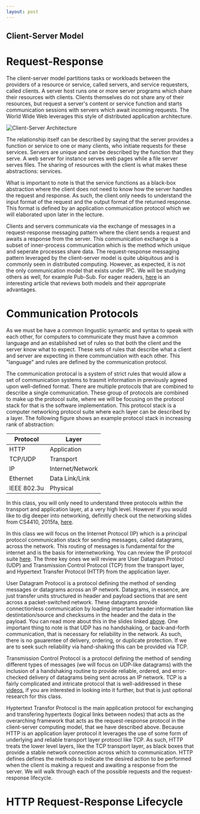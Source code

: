 ```yaml
---
layout: post
---
```


## Client-Server Model

# Request-Response

The client-server model partitions tasks or workloads between the providers of a resource or service, called servers, and service requesters, called clients.
A server host runs one or more server programs which share their resources with clients. Clients themselves do not share any of their resources, but request a server's content or service function and starts communication sessions with servers which await incoming requests. The World Wide Web leverages this style of distributed application architecture.

![Client-Server Architecture](
https://upload.wikimedia.org/wikipedia/commons/thumb/c/c9/Client-server-model.svg/500px-Client-server-model.svg.png)

The relationship itself can be described by saying that the server provides a function or service to one or many clients, who initiate requests for these services. Servers are unique and can be described by the function that they serve. A web server for instance serves web pages while a file server serves files. The sharing of resources with the client is what makes these abstractions: services.

What is important to note is that the service functions as a black-box abstraction where the client does not need to know how the server handles the request and response. As such, the client only needs to understand the input format of the request and the output format of the returned response. This format is defined by an application communication protocol which we will elaborated upon later in the lecture.

Clients and servers communicate via the exchange of messages in a request-response messaging pattern where the client sends a request and awaits a response from the server. This communication exchange is a subset of inner-process communication which is the method which unique and seperate processes share data. The request-response messaging pattern leveraged by the client-server model is quite ubiquitous and is commonly seen in distributed computing. However, as expected, it is not the only communication model that exists under IPC. We will be studying others as well, for example Pub-Sub. For eager readers, [here](http://www.mdpi.com/1424-8220/12/6/7648/pdf) is an interesting article that reviews both models and their appropriate advantages.

# Communication Protocols

As we must be have a common lingustiic symantic and syntax to speak with each other, for computers to communicate they must have a common language and an established set of rules so that both the client and the server know what to expect. These sets of rules that describe what a client and server are expecting in there communciation with each other. This "language" and rules are defined by the communication protocol.

The communication protocal is a system of strict rules that would allow a set of communication systems to trasmit information in previously agreed upon well-defined format. There are multiple protocols that are combined to describe a single communication. These group of protocols are combined to make up the protocol suite, where we will be focusing on the protocol stack for that is the software implementation. This protocol stack is a computer networking protocol suite where each layer can be described by a layer. The following figure shows an example protocol stack in increasing rank of abstraction:


| Protocol      | Layer           |
| --------------|-----------------|
| HTTP	        | Application     |
| TCP/UDP       | Transport       |
| IP	          | Internet/Network|
| Ethernet	    | Data Link/Link  |
| IEEE 802.3u	  | Physical        |


In this class, you will only need to understand three protocols within the transport and application layer, at a very high level. However if you would like to dig deeper into networking, definitly check out the networking slides from CS4410, 2015fa, [here](http://www.cs.cornell.edu/courses/cs4410/2015fa/slides/08-networking.pdf).

In this class we will focus on the Internet Protocol (IP) which is a principal protocol communication stack for sending messages, called datagrams, across the network. This routing of messages is fundamental for the internet and is the basis for internetworking. You can review the IP protocol suite [here](https://en.wikipedia.org/wiki/Internet_protocol_suite). The three key ones we will review are User Datagram Protocl (UDP) and Transmission Control Protocol (TCP) from the transport layer, and Hypertext Transfer Protocol (HTTP) from the application layer.

User Datagram Protocol is a protocol defining the method of sending messages or datagrams across an IP network. Datagrams, in essence, are just transfer units structured in header and payload sections that are sent across a packet-switched network. These datagrams provide  connectionless communication by loading important header information like destintation/source and checksums in the header and the data in the payload. You can read more about this in the slides linked [above](http://www.cs.cornell.edu/courses/cs4410/2015fa/slides/08-networking.pdf). One important thing to note is that UDP has no handshaking, or back-and-forth communication, that is necessary for reliability in the network. As such, there is no gauarentee of delivery, ordering, or duplicate protection. If we are to seek such reliability via hand-shaking this can be provided via TCP.

Transmission Control Protocol is a protocol defining the method of sending different types of messages (we will focus on UDP-like datagrams) with the inclusion of a handshaking routine to provide reliable, ordered, and error-checked delivery of datagrams being sent across an IP network. TCP is a fairly complicated and intricate protocol that is well-addressed in these [videos](https://www.youtube.com/playlist?list=PLB7C6Y9smovkPRzGLsa_GaKc5DOvr6UDd), if you are interested in looking into it further, but that is just optional research for this class.

Hyptertext Transfor Protocol is the main application protocol for exchanging and transfering hypertexts (logical links between nodes) that acts as the overarching framework that acts as the request-response protocol in the client-server computing model, that we have described above. Because HTTP is an application layer protocol it leverages the use of some form of underlying and reliable transport layer protoocl like TCP. As such, HTTP treats the lower level layers, like the TCP transport layer, as black boxes that provide a stable network connection across which to communication. HTTP defines defines the methods to indicate the desired action to be performed when the client is making a request and awaiting a response from the server. We will walk through each of the possible requests and the request-response lifecycle.

# HTTP Request-Response Lifecycle

